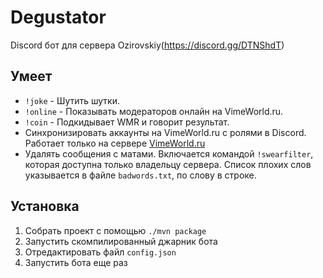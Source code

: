 # Degustator
Discord бот для сервера Ozirovskiy(https://discord.gg/DTNShdT)

## Умеет
- `!joke` - Шутить шутки.
- `!online` - Показывать модераторов онлайн на VimeWorld.ru.
- `!coin` - Подкидывает WMR и говорит результат.
- Синхронизировать аккаунты на VimeWorld.ru с ролями в Discord. Работает только на сервере [VimeWorld.ru](https://discord.gg/DTNShdT)
- Удалять сообщения с матами. Включается командой `!swearfilter`, которая доступна только владельцу сервера. Список плохих слов указывается в файле `badwords.txt`, по слову в строке.

## Установка
1. Собрать проект с помощью `./mvn package`
2. Запустить скомпилированный джарник бота
3. Отредактировать файл `config.json`
4. Запустить бота еще раз
